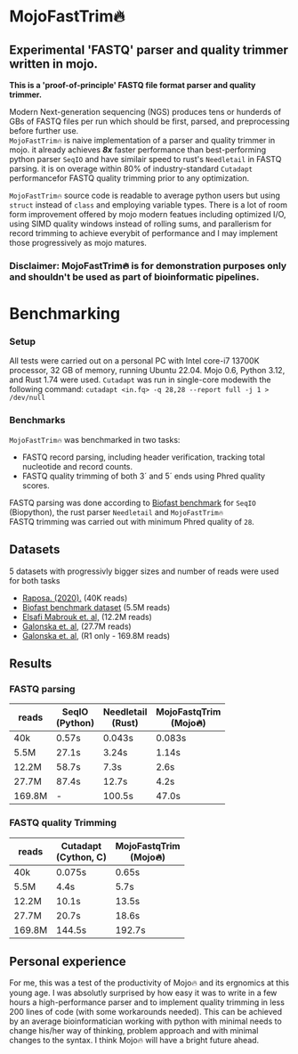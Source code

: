 # MojoFastTrim🔥
## Experimental 'FASTQ' parser and quality trimmer written in mojo.


**This is a 'proof-of-principle' FASTQ file format parser and quality trimmer.** <br>

Modern Next-generation sequencing (NGS) produces tens or hunderds of GBs of FASTQ files per run which should be first, parsed, and preprocessing before further use.   
```MojoFastTrim🔥``` is naive implementation of a parser and quality trimmer in mojo. it already achieves ***8x*** faster performance than best-performing python parser ```SeqIO``` and have similair speed to  rust's ```Needletail``` in FASTQ parsing. 
 it is on overage within 80% of industry-standard ```Cutadapt``` performancefor FASTQ quality trimming prior to any optimization.

```MojoFastTrim🔥``` source code is readable to average python users but using ```struct``` instead of ```class``` and employing variable types. There is a lot of room form improvement offered by mojo modern featues including optimized I/O, using SIMD quality windows instead of rolling sums, and  parallerism for record trimming to achieve everybit of performance and I may implement those progressively as mojo matures. <br>

### Disclaimer: MojoFastTrim🔥 is for demonstration purposes only and shouldn't be used as part of bioinformatic pipelines.


# Benchmarking
### Setup 
All tests were carried out on a personal PC with Intel core-i7 13700K processor, 32 GB of memory, running Ubuntu 22.04. Mojo 0.6, Python 3.12, and Rust 1.74 were used.
```Cutadapt``` was run in single-core modewith the following command:  ``` cutadapt <in.fq> -q 28,28 --report full -j 1 > /dev/null ```

### Benchmarks 

```MojoFastTrim🔥``` was benchmarked in two tasks:
* FASTQ record parsing, including header verification, tracking total nucleotide and record counts.
* FASTQ quality trimming of both 3´ and 5´ ends using Phred quality scores.


FASTQ parsing was done according to [Biofast benchmark](https://github.com/lh3/biofast/tree/) for ```SeqIO``` (Biopython), the rust parser ```Needletail``` and ```MojoFastTrim🔥```  
FASTQ trimming was carried out with minimum Phred quality of ```28```. 

## Datasets
5 datasets with progressivly bigger sizes and number of reads were used for both tasks
* [Raposa. (2020).](https://zenodo.org/records/3736457/files/9_Swamp_S2B_rbcLa_2019_minq7.fastq?download=1) (40K reads)
* [Biofast benchmark dataset](https://github.com/lh3/biofast/releases/tag/biofast-data-v1) (5.5M reads)
* [Elsafi Mabrouk et. al,](https://www.ebi.ac.uk/ena/browser/view/SRR16012060) (12.2M reads)
* [Galonska et. al,](https://www.ebi.ac.uk/ena/browser/view/SRR4381936) (27.7M reads)
* [Galonska et. al,](https://www.ebi.ac.uk/ena/browser/view/SRR4381933) (R1 only - 169.8M reads)



## Results
### FASTQ parsing
| reads  | SeqIO <br> (Python) | Needletail <br> (Rust) | MojoFastqTrim <br> (Mojo🔥) |
| ------ | ------------------- | ---------------------- | -------------------------- |
| 40k    | 0.57s               | 0.043s                 | 0.083s                     |
| 5.5M   | 27.1s               | 3.24s                  | 1.14s                      |
| 12.2M  | 58.7s               | 7.3s                   | 2.6s                       |
| 27.7M  | 87.4s               | 12.7s                  | 4.2s                       |
| 169.8M | -                   | 100.5s                 | 47.0s                      |


### FASTQ quality Trimming
| reads  | Cutadapt <br>  (Cython, C) | MojoFastqTrim <br> (Mojo🔥) |
| ------ | -------------------------- | -------------------------- |
| 40k    | 0.075s                     | 0.65s                      |
| 5.5M   | 4.4s                       | 5.7s                       |
| 12.2M  | 10.1s                      | 13.5s                      |
| 27.7M  | 20.7s                      | 18.6s                      |
| 169.8M | 144.5s                     | 192.7s                     |



## Personal experience
For me, this was a test of the productivity of Mojo🔥 and its ergnomics at this young age. I was absolutly surprised by how easy it was to write in a few hours a high-performance parser and to implement quality trimming in less 200 lines of code (with some workarounds needed). This can be achieved by an average bioinformatician working with python with minimal needs to change his/her way of thinking, problem approach and with minimal changes to the syntax. I think Mojo🔥 will have a bright future ahead.
